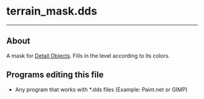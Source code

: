 # terrain_mask.dds

___

## About

A mask for [Detail Objects](../../../glossary/glossary.html#detail-object). Fills in the level according to its colors.

## Programs editing this file

- Any program that works with *.dds files (Example: Paint.net or GIMP)
